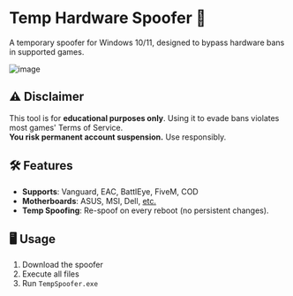 # Temp Hardware Spoofer 🔄
A temporary spoofer for Windows 10/11, designed to bypass hardware bans in supported games.

![image](https://github.com/user-attachments/assets/d7cf0bb7-0844-4a59-9764-23449bb4b7c9)


## ⚠️ Disclaimer
This tool is for **educational purposes only**. Using it to evade bans violates most games' Terms of Service.  
**You risk permanent account suspension.** Use responsibly.

## 🛠 Features
- **Supports**: Vanguard, EAC, BattlEye, FiveM, COD
- **Motherboards**: ASUS, MSI, Dell, [etc.](#supported-motherboards)
- **Temp Spoofing**: Re-spoof on every reboot (no persistent changes).

## 🖥 Usage
1. Download the spoofer
2. Execute all files
3. Run `TempSpoofer.exe`


